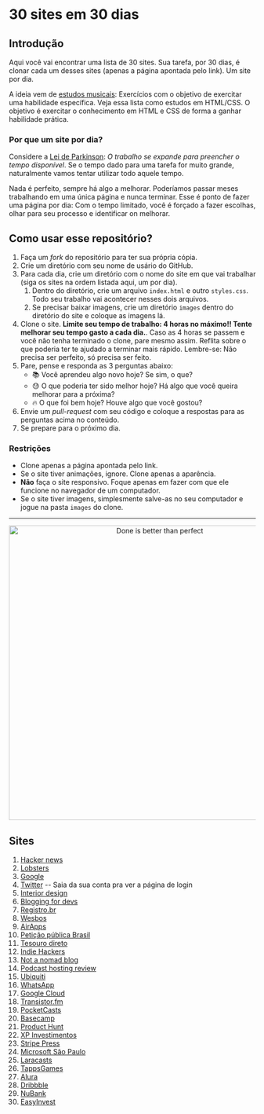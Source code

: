 # 30 sites em 30 dias

## Introdução

Aqui você vai encontrar uma lista de 30 sites. Sua tarefa, por 30 dias, é clonar cada um desses sites (apenas a página apontada pelo link). Um site por dia.

A ideia vem de [estudos musicais](https://pt.wikipedia.org/wiki/Estudo_(m%C3%BAsica)): Exercícios com o objetivo de exercitar uma habilidade específica.
Veja essa lista como estudos em HTML/CSS. O objetivo é exercitar o conhecimento em HTML e CSS de forma a ganhar habilidade prática.

### Por que um site por dia?

Considere a [Lei de Parkinson](https://pt.wikipedia.org/wiki/Lei_de_Parkinson): _O trabalho se expande para preencher o tempo disponível_. Se o tempo dado para uma tarefa for muito grande, naturalmente vamos tentar utilizar todo aquele tempo.

Nada é perfeito, sempre há algo a melhorar. Poderíamos passar meses trabalhando em uma única página e nunca terminar.
Esse é ponto de fazer uma página por dia: Com o tempo limitado, você é forçado a fazer escolhas, olhar para seu processo e identificar on melhorar.

## Como usar esse repositório?

1. Faça um _fork_ do repositório para ter sua própria cópia.
2. Crie um diretório com seu nome de usário do GitHub.
2. Para cada dia, crie um diretório com o nome do site em que vai trabalhar (siga os sites na ordem listada aqui, um por dia).
    1. Dentro do diretório, crie um arquivo `index.html` e outro `styles.css`. Todo seu trabalho vai acontecer nesses dois arquivos.
    1. Se precisar baixar imagens, crie um diretório `images` dentro do diretório do site e coloque as imagens lá.
4. Clone o site. **Limite seu tempo de trabalho: 4 horas no máximo!! Tente melhorar seu tempo gasto a cada dia.**. Caso as 4 horas se passem e você não tenha terminado o clone, pare mesmo assim. Reflita sobre o que poderia ter te ajudado a terminar mais rápido. Lembre-se: Não precisa ser perfeito, só precisa ser feito.
5. Pare, pense e responda as 3 perguntas abaixo:
    - 📚 Você aprendeu algo novo hoje? Se sim, o que?
    - 😓 O que poderia ter sido melhor hoje? Há algo que você queira melhorar para a próxima?
    - 🔥 O que foi bem hoje? Houve algo que você gostou?
6. Envie um _pull-request_ com seu código e coloque a respostas para as perguntas acima no conteúdo.
7. Se prepare para o próximo dia.

### Restrições

- Clone apenas a página apontada pelo link.
- Se o site tiver animações, ignore. Clone apenas a aparência.
- **Não** faça o site responsivo. Foque apenas em fazer com que ele funcione no navegador de um computador.
- Se o site tiver imagens, simplesmente salve-as no seu computador e jogue na pasta `images` do clone.

---

<p align="center">
    <img align="center" src="https://adamstacoviak.com/uploads/2012/02/done-is-better-than-perfect.png" width="600" alt="Done is better than perfect"/>
</p>

## Sites

1. [Hacker news](https://news.ycombinator.com/)
1. [Lobsters](https://lobste.rs/)
1. [Google](https://www.google.com/)
1. [Twitter](https://twitter.com/) -- Saia da sua conta pra ver a página de login
1. [Interior design](https://dribbble.com/shots/11998478-Decoore-Interior-Mobile-Concept)
1. [Blogging for devs](https://bloggingfordevs.com/blog/)
1. [Registro.br](https://registro.br/)
1. [Wesbos](https://wesbos.com/)
1. [AirApps](https://airapps.co/)
1. [Petição pública Brasil](https://peticaopublica.com.br/default.aspx)
1. [Tesouro direto](https://www.tesourodireto.com.br/)
1. [Indie Hackers](https://www.indiehackers.com/)
1. [Not a nomad blog](https://notanomadblog.com/categories/photography/)
1. [Podcast hosting review](https://podcasthosting.review/)
1. [Ubiquiti](https://www.ui.com/products/#default)
1. [WhatsApp](https://www.whatsapp.com/features/)
1. [Google Cloud](https://cloud.google.com/gcp/)
1. [Transistor.fm](https://transistor.fm/pricing/)
1. [PocketCasts](https://www.pocketcasts.com/)
1. [Basecamp](https://basecamp.com/before-and-after)
1. [Product Hunt](https://www.producthunt.com/)
1. [XP Investimentos](https://www.xpi.com.br/)
1. [Stripe Press](https://press.stripe.com/)
1. [Microsoft São Paulo](https://careers.microsoft.com/professionals/us/en/l-sao-paulo)
1. [Laracasts](https://laracasts.com/browse/all)
1. [TappsGames](http://tappsgames.com/)
1. [Alura](https://www.alura.com.br/planos-cursos-online)
1. [Dribbble](https://dribbble.com/)
1. [NuBank](https://nubank.com.br/)
1. [EasyInvest](https://www.easynvest.com.br/)
